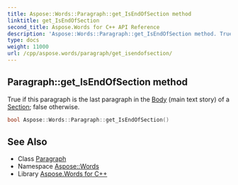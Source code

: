 ```yaml
---
title: Aspose::Words::Paragraph::get_IsEndOfSection method
linktitle: get_IsEndOfSection
second_title: Aspose.Words for C++ API Reference
description: 'Aspose::Words::Paragraph::get_IsEndOfSection method. True if this paragraph is the last paragraph in the Body (main text story) of a Section; false otherwise in C++.'
type: docs
weight: 11000
url: /cpp/aspose.words/paragraph/get_isendofsection/
---
```

## Paragraph::get_IsEndOfSection method


True if this paragraph is the last paragraph in the [Body](../../body/) (main text story) of a [Section](../../section/); false otherwise.

```cpp
bool Aspose::Words::Paragraph::get_IsEndOfSection()
```

## See Also

* Class [Paragraph](../)
* Namespace [Aspose::Words](../../)
* Library [Aspose.Words for C++](../../../)
